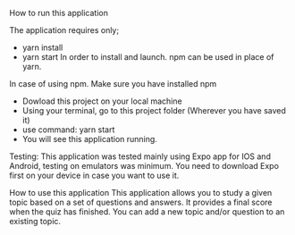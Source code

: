 How to run this application

The application requires only;
- yarn install 
- yarn start 
In order to install and launch. npm can be used in place of yarn.

In case of using npm. Make sure you have installed npm

- Dowload this project on your local machine
- Using your terminal, go to this project folder (Wherever you have saved it)
- use command: yarn start
- You will see this application running. 

Testing:
This application was tested mainly using Expo app for IOS and Android, testing on emulators was minimum. You need to download Expo first on your device in case you want to use it.

How to use this application
This application allows you to study a given topic based on a set of questions and answers. It provides a final score when the quiz has finished. You can add a new topic and/or question to an existing topic.